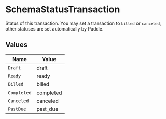 # SchemaStatusTransaction

Status of this transaction. You may set a transaction to `billed` or `canceled`, other statuses are set automatically by Paddle.


## Values

| Name        | Value       |
| ----------- | ----------- |
| `Draft`     | draft       |
| `Ready`     | ready       |
| `Billed`    | billed      |
| `Completed` | completed   |
| `Canceled`  | canceled    |
| `PastDue`   | past_due    |